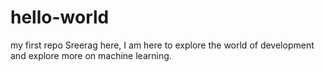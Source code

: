 # hello-world
my first repo
Sreerag here, I am here to explore the world of development and explore more on machine learning.
